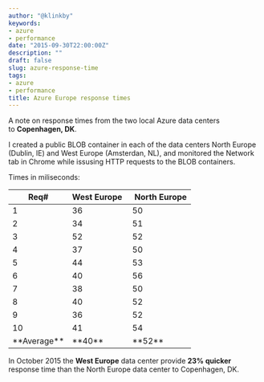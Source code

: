 ```yaml
---
author: "@klinkby"
keywords:
- azure
- performance
date: "2015-09-30T22:00:00Z"
description: ""
draft: false
slug: azure-response-time
tags:
- azure
- performance
title: Azure Europe response times
---
```



A note on response times from the two local Azure data centers to **Copenhagen, DK**.

I created a public BLOB container in each of the data centers North Europe (Dublin, IE) and West Europe (Amsterdan, NL), and monitored the Network tab in Chrome while issusing HTTP requests to the BLOB containers.

Times in miliseconds:
  <table> <thead> <tr> <th >Req#</th> <th >West Europe </th> <th > North Europe</th> </tr> </thead>  <tbody> <tr> <td >1</td> <td >36</td> <td >50</td> </tr>  <tr> <td >2</td> <td >34</td> <td >51</td> </tr>  <tr> <td >3</td> <td >52</td> <td >52</td> </tr>  <tr> <td >4</td> <td >37</td> <td >50</td> </tr>  <tr> <td >5</td> <td >44</td> <td >53</td> </tr>  <tr> <td >6</td> <td >40</td> <td >56</td> </tr>  <tr> <td >7</td> <td >38</td> <td >50</td> </tr>  <tr> <td >8</td> <td >40</td> <td >52</td> </tr>  <tr> <td >9</td> <td >36</td> <td >52</td> </tr>  <tr> <td >10</td> <td >41</td> <td >54</td> </tr>  <tr> <td >**Average**</td> <td >**40**</td> <td >**52**</td> </tr> </tbody> </table>    

In October 2015 the **West Europe** data center provide **23% quicker** response time than the North Europe data center to Copenhagen, DK.

